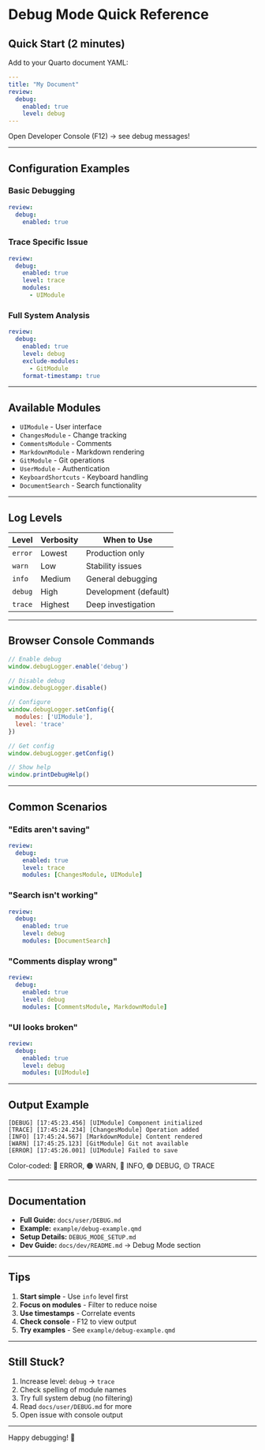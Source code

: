 # Debug Mode Quick Reference

## Quick Start (2 minutes)

Add to your Quarto document YAML:

```yaml
---
title: "My Document"
review:
  debug:
    enabled: true
    level: debug
---
```

Open Developer Console (F12) → see debug messages!

---

## Configuration Examples

### Basic Debugging
```yaml
review:
  debug:
    enabled: true
```

### Trace Specific Issue
```yaml
review:
  debug:
    enabled: true
    level: trace
    modules:
      - UIModule
```

### Full System Analysis
```yaml
review:
  debug:
    enabled: true
    level: debug
    exclude-modules:
      - GitModule
    format-timestamp: true
```

---

## Available Modules

- `UIModule` - User interface
- `ChangesModule` - Change tracking
- `CommentsModule` - Comments
- `MarkdownModule` - Markdown rendering
- `GitModule` - Git operations
- `UserModule` - Authentication
- `KeyboardShortcuts` - Keyboard handling
- `DocumentSearch` - Search functionality

---

## Log Levels

| Level | Verbosity | When to Use |
|-------|-----------|------------|
| `error` | Lowest | Production only |
| `warn` | Low | Stability issues |
| `info` | Medium | General debugging |
| `debug` | High | Development (default) |
| `trace` | Highest | Deep investigation |

---

## Browser Console Commands

```javascript
// Enable debug
window.debugLogger.enable('debug')

// Disable debug
window.debugLogger.disable()

// Configure
window.debugLogger.setConfig({
  modules: ['UIModule'],
  level: 'trace'
})

// Get config
window.debugLogger.getConfig()

// Show help
window.printDebugHelp()
```

---

## Common Scenarios

### "Edits aren't saving"
```yaml
review:
  debug:
    enabled: true
    level: trace
    modules: [ChangesModule, UIModule]
```

### "Search isn't working"
```yaml
review:
  debug:
    enabled: true
    level: debug
    modules: [DocumentSearch]
```

### "Comments display wrong"
```yaml
review:
  debug:
    enabled: true
    level: debug
    modules: [CommentsModule, MarkdownModule]
```

### "UI looks broken"
```yaml
review:
  debug:
    enabled: true
    level: debug
    modules: [UIModule]
```

---

## Output Example

```
[DEBUG] [17:45:23.456] [UIModule] Component initialized
[TRACE] [17:45:24.234] [ChangesModule] Operation added
[INFO] [17:45:24.567] [MarkdownModule] Content rendered
[WARN] [17:45:25.123] [GitModule] Git not available
[ERROR] [17:45:26.001] [UIModule] Failed to save
```

Color-coded: 🔴 ERROR, 🟠 WARN, 🔵 INFO, 🟢 DEBUG, 🟡 TRACE

---

## Documentation

- **Full Guide:** `docs/user/DEBUG.md`
- **Example:** `example/debug-example.qmd`
- **Setup Details:** `DEBUG_MODE_SETUP.md`
- **Dev Guide:** `docs/dev/README.md` → Debug Mode section

---

## Tips

1. **Start simple** - Use `info` level first
2. **Focus on modules** - Filter to reduce noise
3. **Use timestamps** - Correlate events
4. **Check console** - F12 to view output
5. **Try examples** - See `example/debug-example.qmd`

---

## Still Stuck?

1. Increase level: `debug` → `trace`
2. Check spelling of module names
3. Try full system debug (no filtering)
4. Read `docs/user/DEBUG.md` for more
5. Open issue with console output

---

Happy debugging! 🐛
